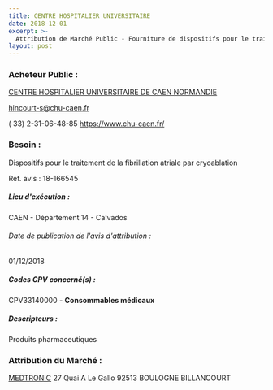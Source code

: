 ```yaml
---
title: CENTRE HOSPITALIER UNIVERSITAIRE
date: 2018-12-01
excerpt: >-
  Attribution de Marché Public - Fourniture de dispositifs pour le traitement de la fibrillation atriale par cryoablation
layout: post
---
```


### Acheteur Public : 
<a href="/acheteur-138/siren-261400931"> CENTRE HOSPITALIER UNIVERSITAIRE DE CAEN NORMANDIE</a><br/>



hincourt-s@chu-caen.fr

( 33) 2-31-06-48-85
https://www.chu-caen.fr/
### Besoin :

Dispositifs pour le traitement de la fibrillation atriale par cryoablation

Ref. avis : 18-166545


##### Lieu d'exécution :

CAEN - Département 14 - Calvados

###### Date de publication de l'avis d'attribution : 
01/12/2018

##### Codes CPV concerné(s) :
CPV33140000 - **Consommables médicaux** <br/>

##### Descripteurs :
Produits pharmaceutiques <br/>

### Attribution du Marché :
<a href="/entreprise-573/siren-722008232"> MEDTRONIC</a>    27 Quai A Le Gallo 92513 BOULOGNE BILLANCOURT <br/>
